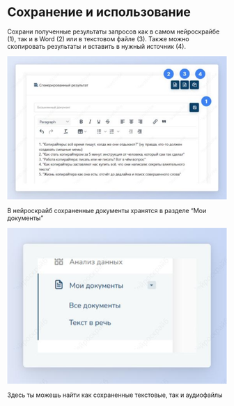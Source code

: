 # Сохранение и использование

Сохрани полученные результаты запросов как в самом нейроскрайбе (1), так и в Word (2) или в текстовом файле (3). Также можно скопировать результаты и вставить в нужный источник (4).

![](_media/Aspose.Words.b3890fd8-f8e5-4425-8ccc-acae17986637.139.jpeg)

В нейроскрайб сохраненные документы хранятся в разделе “Мои документы”

![](_media/Aspose.Words.b3890fd8-f8e5-4425-8ccc-acae17986637.140.jpeg)

Здесь ты можешь найти как сохраненные текстовые, так и аудиофайлы